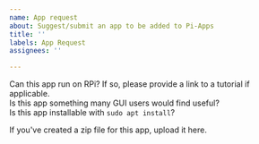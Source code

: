 ```yaml
---
name: App request
about: Suggest/submit an app to be added to Pi-Apps
title: ''
labels: App Request
assignees: ''

---
```


Can this app run on RPi? If so, please provide a link to a tutorial if applicable.  
Is this app something many GUI users would find useful?  
Is this app installable with `sudo apt install`?  

If you've created a zip file for this app, upload it here.
